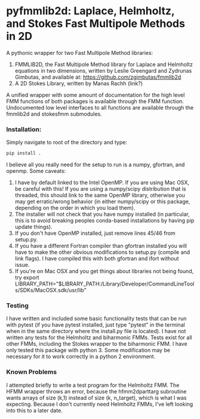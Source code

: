 # pyfmmlib2d: Laplace, Helmholtz, and Stokes Fast Multipole Methods in 2D

A pythonic wrapper for two Fast Multipole Method libraries:
1. FMMLIB2D, the Fast Multipole Method library for Laplace and Helmholtz equations in two dimensions, written by Leslie Greengard and Zydrunas Gimbutas, and available at: https://github.com/zgimbutas/fmmlib2d
2. A 2D Stokes Library, written by Manas Rachh (link?)

A unified wrapper with some amount of documentation for the high level FMM functions of both packages is available through the FMM function. Undocumented low level interfaces to all functions are available through the fmmlib2d and stokesfmm submodules.

### Installation:

Simply navigate to root of the directory and type:

```bash
pip install .
```

I believe all you really need for the setup to run is a numpy, gfortran, and openmp. Some caveats:
1. I have by default linked to the Intel OpenMP. If you are using Mac OSX, be careful with this! If you are using a numpy/scipy distribution that is threaded, this should link to the same OpenMP library, otherwise you may get erratic/wrong behavior (in either numpy/scipy or this package, depending on the order in which you load them).
2. The installer will not check that you have numpy installed (in particular, this is to avoid breaking peoples conda-based installations by having pip update things).
3. If you don't have OpenMP installed, just remove lines 45/46 from setup.py.
4. If you have a different Fortran compiler than gfortran installed you will have to make the other obvious modifications to setup.py (compile and link flags). I have compiled this with both gfortran and ifort without issue.
5. If you're on Mac OSX and you get things about libraries not being found, try export 
LIBRARY_PATH="$LIBRARY_PATH:/Library/Developer/CommandLineTools/SDKs/MacOSX.sdk/usr/lib"

### Testing
I have written and included some basic functionality tests that can be run with pytest (if you have pytest installed, just type "pytest" in the terminal when in the same directory where the install.py file is located). I have not written any tests for the Helmholtz and biharmonic FMMs. Tests exist for all other FMMs, including the Stokes wrapper to the biharmonic FMM. I have only tested this package with python 3.  Some modification may be necessary for it to work correctly in a python 2 environment.

### Known Problems
I attempted briefly to write a test program for the Helmholtz FMM. The HFMM wrapper throws an error, because the hfmm2dparttarg subroutine wants arrays of size (k,1) instead of size (k, n_target), which is what I was expecting.  Because I don't currently need Helmholtz FMMs, I've left looking into this to a later date.

